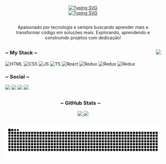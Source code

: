 <div align="center">
  <a href="https://git.io/typing-svg"><img src="https://readme-typing-svg.demolab.com?font=Fira+Code&duration=1&pause=1000&color=6444FF&width=435&lines=Endrius+da+Silva+dos+Santos" alt="Typing SVG" /></a><br>
  <a href="https://git.io/typing-svg"><img src="https://readme-typing-svg.demolab.com?font=Fira+Code&duration=2000&pause=1000&color=6444FF&width=435&lines=Ol%C3%A1!+Seja+Muito+Bem+Vindo(a)!;Front-End+Developer" alt="Typing SVG" /></a>
</div>

##

<p align="center">Apaixonado por tecnologia e sempre buscando aprender mais e transformar código em soluções reais. Explorando, aprendendo e construindo projetos com dedicação!</p>

##

<img align="right" height="190px" src="https://i.pinimg.com/originals/2e/e8/8b/2ee88bf78e4f76001f59bad5e91a6a03.gif">

<div style="display: inline_block">
  <h3>~ My Stack ~</h3>
  <img align="center" alt="HTML" height="30" width="40" src="https://cdn.jsdelivr.net/gh/devicons/devicon/icons/html5/html5-original.svg">
  <img align="center" alt="CSS" height="30" width="40" src="https://cdn.jsdelivr.net/gh/devicons/devicon/icons/css3/css3-original.svg">
  <img align="center" alt="JS" height="30" width="40" src="https://cdn.jsdelivr.net/gh/devicons/devicon/icons/javascript/javascript-plain.svg">
  <img align="center" alt="TS" height="30" width="40" src="https://cdn.jsdelivr.net/gh/devicons/devicon@latest/icons/typescript/typescript-original.svg" />
  <img align="center" alt="React" height="30" width="40" src="https://cdn.jsdelivr.net/gh/devicons/devicon@latest/icons/react/react-original.svg" />
  <img align="center" alt="Redux" height="30" width="40" src="https://cdn.jsdelivr.net/gh/devicons/devicon@latest/icons/redux/redux-original.svg" />
  <img align="center" alt="Redux" height="30" width="40"  src="https://cdn.jsdelivr.net/gh/devicons/devicon@latest/icons/git/git-original.svg" />
  <img align="center" alt="Redux" height="30" width="40" src="https://cdn.jsdelivr.net/gh/devicons/devicon@latest/icons/jest/jest-plain.svg" />
</div>
 
<div>
  <h3>~ Social ~</h3>
  <a href="https://instagram.com/endrius_s.s" target="_blank"><img src="https://img.shields.io/badge/-Instagram-%23E4405F?style=for-the-badge&logo=instagram&logoColor=white"></a>
  <a href = "mailto:endriussilvasantos@gmail.com"><img src="https://img.shields.io/badge/Gmail-D14836?style=for-the-badge&logo=gmail&logoColor=white" target="_blank"></a>
  <a href="https://www.linkedin.com/in/endrius-da-silva-dos-santos-8a7113328/" target="_blank"><img src="https://img.shields.io/badge/-LinkedIn-%230077B5?style=for-the-badge&logo=linkedin&logoColor=white"></a>
  <a href="https://steamcommunity.com/profiles/76561198811530698/" target="_blank"><img src="https://img.shields.io/badge/steam-%23000000.svg?style=for-the-badge&logo=steam&logoColor=white"></a>
</div>

##

<div align="center">
  <h3>~ GitHub Stats ~</h3>
  <a href="https://github.com/endriusssantos">
   <img height="180em" src="https://github-readme-stats.vercel.app/api?username=endriusssantos&show_icons=true&theme=tokyonight&include_all_commits=true&count_private=true"/>
   <img height="180em" src="https://github-readme-stats.vercel.app/api/top-langs/?username=endriusssantos&layout=compact&langs_count=6&theme=tokyonight"/>
  </a>
</div>

##

<picture align="center">
  <source media="(prefers-color-scheme: dark)" srcset="https://raw.githubusercontent.com/endriusssantos/endriusssantos/output/github-contribution-grid-snake-dark.svg">
  <source media="(prefers-color-scheme: light)" srcset="https://raw.githubusercontent.com/endriusssantos/endriusssantos/output/github-contribution-grid-snake-dark.svg">
  <img align="center" alt="github contribution grid snake animation" src="https://raw.githubusercontent.com/endriusssantos/endriusssantos/output/github-contribution-grid-snake.svg">
</picture>
